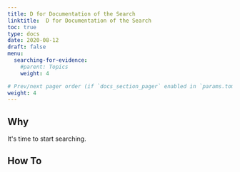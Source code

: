 ```yaml
---
title: D for Documentation of the Search
linktitle:  D for Documentation of the Search
toc: true
type: docs
date: 2020-08-12
draft: false
menu:
  searching-for-evidence:
    #parent: Topics
    weight: 4

# Prev/next pager order (if `docs_section_pager` enabled in `params.toml`)
weight: 4
---
```


## Why

 It's time to start searching. 

## How To

